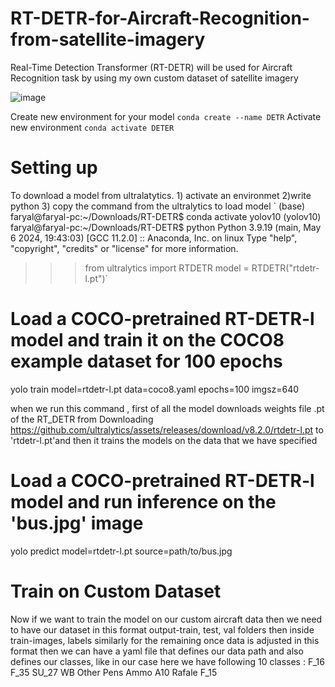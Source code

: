 # RT-DETR-for-Aircraft-Recognition-from-satellite-imagery
Real-Time Detection Transformer (RT-DETR) will be used for Aircraft Recognition task by using my own custom dataset of satellite imagery 

![image](https://github.com/user-attachments/assets/73b3396a-44c7-4429-b921-9bba9faae597)




Create new environment for your model
` conda create --name DETR `
Activate new environment
` conda activate DETER `
# Setting up 
To download a model from ultralatytics. 1) activate an environmet 2)write python 3) copy the command from the ultralytics to load model
`
(base) faryal@faryal-pc:~/Downloads/RT-DETR$ conda activate yolov10
(yolov10) faryal@faryal-pc:~/Downloads/RT-DETR$ python 
Python 3.9.19 (main, May  6 2024, 19:43:03) 
[GCC 11.2.0] :: Anaconda, Inc. on linux
Type "help", "copyright", "credits" or "license" for more information.
>>> from ultralytics import RTDETR
>>> model = RTDETR("rtdetr-l.pt")`

# Load a COCO-pretrained RT-DETR-l model and train it on the COCO8 example dataset for 100 epochs
yolo train model=rtdetr-l.pt data=coco8.yaml epochs=100 imgsz=640

when we run this command , first of all the model downloads weights file .pt of the RT_DETR from Downloading https://github.com/ultralytics/assets/releases/download/v8.2.0/rtdetr-l.pt to 'rtdetr-l.pt'and then it trains the models on the data that we have specified

# Load a COCO-pretrained RT-DETR-l model and run inference on the 'bus.jpg' image
yolo predict model=rtdetr-l.pt source=path/to/bus.jpg

# Train on Custom Dataset
Now if we want to train the model on our custom aircraft data then we need to have our dataset in this format output-train, test, val folders then inside train-images, labels similarly for the remaining
once data is adjusted in this format then we can have a yaml file that defines our data path and also defines our classes, like in our case here we have following 10 classes : 
F_16
F_35
SU_27
WB
Other
Pens
Ammo
A10
Rafale
F_15

